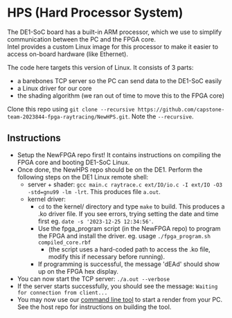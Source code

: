 # HPS (Hard Processor System)

The DE1-SoC board has a built-in ARM processor, which we use to simplify communication between the PC and the FPGA core.   
Intel provides a custom Linux image for this processor to make it easier to access on-board hardware (like Ethernet).

The code here targets this version of Linux. It consists of 3 parts:
- a barebones TCP server so the PC can send data to the DE1-SoC easily
- a Linux driver for our core
- the shading algorithm (we ran out of time to move this to the FPGA core) 

Clone this repo using `git clone --recursive https://github.com/capstone-team-2023844-fpga-raytracing/NewHPS.git`. Note the `--recursive`.

## Instructions
- Setup the NewFPGA repo first! It contains instructions on compiling the FPGA core and booting DE1-SoC Linux.
- Once done, the NewHPS repo should be on the DE1. Perform the following steps on the DE1 Linux remote shell:
  - server + shader: `gcc main.c raytrace.c ext/IO/io.c -I ext/IO -O3 -std=gnu99 -lm -lrt`. This produces file `a.out`.
  - kernel driver:
     - `cd` to the kernel/ directory and type `make` to build. This produces a .ko driver file. If you see errors, trying setting the date and time first eg. `date -s '2023-12-25 12:34:56'`.
     - Use the fpga_program script (in the NewFPGA repo) to program the FPGA and install the driver. eg. usage `./fpga_program.sh compiled_core.rbf`
       - (the script uses a hard-coded path to access the .ko file, modify this if necessary before running).
     - If programming is successful, the message 'dEAd' should show up on the FPGA hex display. 
- You can now start the TCP server: `./a.out --verbose`
- If the server starts successfully, you should see the message: `Waiting for connection from client...`
- You may now use our [command line tool](https://github.com/capstone-fpga-raytracing/host) to start a render from your PC. See the host repo for instructions on building the tool.
